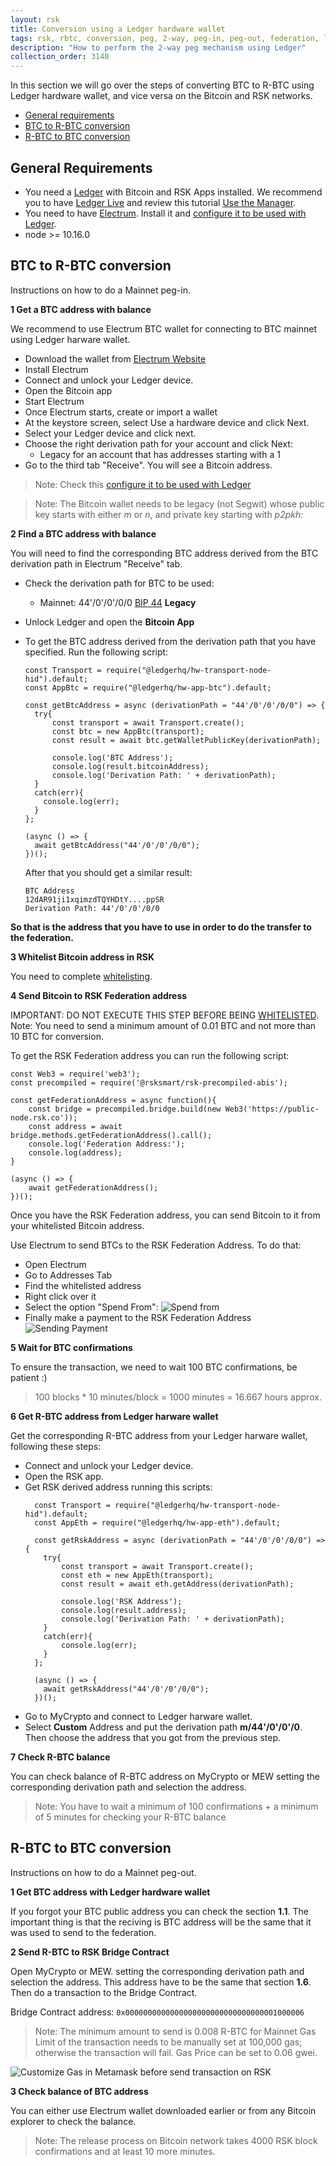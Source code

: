 ```yaml
---
layout: rsk
title: Conversion using a Ledger hardware wallet
tags: rsk, rbtc, conversion, peg, 2-way, peg-in, peg-out, federation, ledger
description: "How to perform the 2-way peg mechanism using Ledger"
collection_order: 3140
---
```


In this section we will go over the steps of converting BTC to R-BTC using Ledger hardware wallet, and vice versa on the Bitcoin and RSK networks.

- [General requirements](#general-requirements)
- [BTC to R-BTC conversion](#btc-to-r-btc-conversion)
- [R-BTC to BTC conversion](#r-btc-to-btc-conversion)

## General Requirements

* You need a [Ledger](https://www.ledger.com/) with Bitcoin and RSK Apps installed. We recommend you to have [Ledger Live](https://www.ledger.com/pages/ledger-live) and review this tutorial [Use the Manager](https://support.ledgerwallet.com/hc/en-us/articles/360006523674-Use-the-Manager).
* You need to have [Electrum](https://electrum.org/). Install it and [configure it to be used with Ledger](https://support.ledgerwallet.com/hc/en-us/articles/115005161925-Set-up-and-use-Electrum).
* node >= 10.16.0

## BTC to R-BTC conversion

Instructions on how to do a Mainnet peg-in.

**1 Get a BTC address with balance**

We recommend to use Electrum BTC wallet for connecting to BTC mainnet using Ledger harware wallet.

* Download the wallet from [Electrum Website](https://bitzuma.com/posts/a-beginners-guide-to-the-electrum-bitcoin-wallet/)
* Install Electrum
* Connect and unlock your Ledger device.
* Open the Bitcoin app
* Start Electrum
* Once Electrum starts, create or import a wallet
* At the keystore screen, select Use a hardware device and click Next.
* Select your Ledger device and click next.
* Choose the right derivation path for your account and click Next:
  * Legacy for an account that has addresses starting with a 1
* Go to the third tab "Receive". You will see a Bitcoin address.

> Note: Check this [configure it to be used with Ledger](https://support.ledgerwallet.com/hc/en-us/articles/)

> Note: The Bitcoin wallet needs to be legacy (not Segwit) whose public key starts with either *m* or *n*, and private key starting with *p2pkh:*

**2 Find a BTC address with balance**

You will need to find the corresponding BTC address derived from the BTC derivation path in Electrum "Receive" tab.

* Check the derivation path for BTC to be used:
  - Mainnet: 44'/0'/0'/0/0 [BIP 44](https://github.com/bitcoin/bips/blob/master/bip-0044.mediawiki) **Legacy**

* Unlock Ledger and open the **Bitcoin App**
* To get the BTC address derived from the derivation path that you have specified. Run the following script:

  ```
  const Transport = require("@ledgerhq/hw-transport-node-hid").default;
  const AppBtc = require("@ledgerhq/hw-app-btc").default;

  const getBtcAddress = async (derivationPath = "44'/0'/0'/0/0") => {
    try{
        const transport = await Transport.create();
        const btc = new AppBtc(transport);
        const result = await btc.getWalletPublicKey(derivationPath);

        console.log('BTC Address');
        console.log(result.bitcoinAddress);
        console.log('Derivation Path: ' + derivationPath);
    }
    catch(err){
      console.log(err);
    }
  };

  (async () => {
    await getBtcAddress("44'/0'/0'/0/0");
  })();
  ```

  After that you should get a similar result:

  ```
  BTC Address
  12dAR91ji1xqimzdTQYHDtY....ppSR
  Derivation Path: 44'/0'/0'/0/0
  ```

**So that is the address that you have to use in order to do the transfer to the federation.**

**3 Whitelist Bitcoin address in RSK**

You need to complete [whitelisting](/rsk/rbtc/conversion/whitelist).

**4 Send Bitcoin to RSK Federation address**

<div class="fade alert alert-warning show">IMPORTANT: DO NOT EXECUTE THIS STEP BEFORE BEING <a href="/rsk/rbtc/conversion/whitelist">WHITELISTED</a>.</div>

<div class="fade alert alert-warning show">Note: You need to send a minimum amount of 0.01 BTC and not more than 10 BTC for conversion.</div>

To get the RSK Federation address you can run the following script:

```
const Web3 = require('web3');
const precompiled = require('@rsksmart/rsk-precompiled-abis');

const getFederationAddress = async function(){
    const bridge = precompiled.bridge.build(new Web3('https://public-node.rsk.co'));
    const address = await bridge.methods.getFederationAddress().call();
    console.log('Federation Address:');
    console.log(address);
}

(async () => {
    await getFederationAddress();
})();
```

Once you have the RSK Federation address, you can send Bitcoin to it from your whitelisted Bitcoin address.

Use Electrum to send BTCs to the RSK Federation Address. To do that:
  * Open Electrum
  * Go to Addresses Tab
  * Find the whitelisted address
  * Right click over it
  * Select the option "Spend From":
![Spend from](/assets/img/rsk/peg-ledger/electrumSpendFromOption.png)
  * Finally make a payment to the RSK Federation Address
![Sending Payment](/assets/img/rsk/peg-ledger/electrumSpendFrom.png)

**5 Wait for BTC confirmations**

To ensure the transaction, we need to wait 100 BTC confirmations, be patient :)

> 100 blocks * 10 minutes/block = 1000 minutes = 16.667 hours approx.

**6 Get R-BTC address from Ledger harware wallet**

Get the corresponding R-BTC address from your Ledger harware wallet, following these steps:
* Connect and unlock your Ledger device.
* Open the RSK app.
* Get RSK derived address running this scripts:
  ```
    const Transport = require("@ledgerhq/hw-transport-node-hid").default;
    const AppEth = require("@ledgerhq/hw-app-eth").default;

    const getRskAddress = async (derivationPath = "44'/0'/0'/0/0") => {
      try{
          const transport = await Transport.create();
          const eth = new AppEth(transport);
          const result = await eth.getAddress(derivationPath);

          console.log('RSK Address');
          console.log(result.address);
          console.log('Derivation Path: ' + derivationPath);
      }
      catch(err){
          console.log(err);
      }
    };

    (async () => {
      await getRskAddress("44'/0'/0'/0/0");
    })();

  ```
* Go to MyCrypto and connect to Ledger harware wallet.
* Select **Custom** Address and put the derivation path **m/44'/0'/0'/0**. Then choose the address that you got from the previous step.

**7 Check R-BTC balance**

You can check balance of R-BTC address on MyCrypto or MEW setting the corresponding derivation path and selection the address.

> Note: You have to wait a minimum of 100 confirmations + a minimum of 5 minutes for checking your R-BTC balance

## R-BTC to BTC conversion

Instructions on how to do a Mainnet peg-out.

**1 Get BTC address with Ledger hardware wallet**

If you forgot your BTC public address you can check the section **1.1**. The important thing is that the reciving is BTC address will be the same that it was used to send to the federation.

**2 Send R-BTC to RSK Bridge Contract**

Open MyCrypto or MEW. setting the corresponding derivation path and selection the address. This address have to be the same that section **1.6**. Then do a transaction to the Bridge Contract.

Bridge Contract address: `0x0000000000000000000000000000000001000006`

> Note: The minimum amount to send is 0.008 R-BTC for Mainnet
Gas Limit of the transaction needs to be manually set at 100,000 gas; otherwise the transaction will fail. Gas Price can be set to 0.06 gwei.

![Customize Gas in Metamask before send transaction on RSK](/dist/images/metamask-gas-limit.png)

**3 Check balance of BTC address**

You can either use Electrum wallet downloaded earlier or from any Bitcoin explorer to check the balance.

> Note: The release process on Bitcoin network takes 4000 RSK block confirmations and at least 10 more minutes.